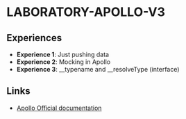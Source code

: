 # LABORATORY-APOLLO-V3

## Experiences

- **Experience 1**: Just pushing data
- **Experience 2**: Mocking in Apollo
- **Experience 3**: __typename and __resolveType (interface)

## Links

- [Apollo Official documentation](https://www.apollographql.com/docs/apollo-server/getting-started/)
